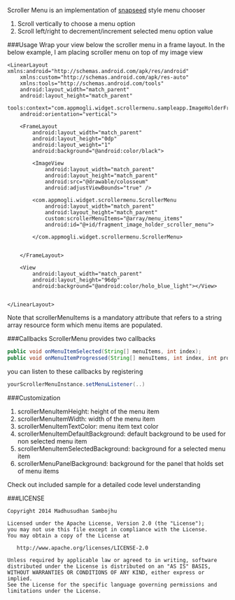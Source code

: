 Scroller Menu is an implementation of [snapseed](https://play.google.com/store/apps/details?id=com.niksoftware.snapseed) style menu chooser

1. Scroll vertically to choose a menu option
2. Scroll left/right to decrement/increment selected menu option value

###Usage
Wrap your view below the scroller menu in a frame layout. In the below example, I am placing scroller menu on top of my image view
`````
<LinearLayout xmlns:android="http://schemas.android.com/apk/res/android"
    xmlns:custom="http://schemas.android.com/apk/res-auto"
    xmlns:tools="http://schemas.android.com/tools"
    android:layout_width="match_parent"
    android:layout_height="match_parent"
    tools:context="com.appmogli.widget.scrollermenu.sampleapp.ImageHolderFragment"
    android:orientation="vertical">

    <FrameLayout
        android:layout_width="match_parent"
        android:layout_height="0dp"
        android:layout_weight="1"
        android:background="@android:color/black">

        <ImageView
            android:layout_width="match_parent"
            android:layout_height="match_parent"
            android:src="@drawable/colosseum"
            android:adjustViewBounds="true" />

        <com.appmogli.widget.scrollermenu.ScrollerMenu
            android:layout_width="match_parent"
            android:layout_height="match_parent"
            custom:scrollerMenuItems="@array/menu_items"
            android:id="@+id/fragment_image_holder_scroller_menu">

        </com.appmogli.widget.scrollermenu.ScrollerMenu>


    </FrameLayout>

    <View
        android:layout_width="match_parent"
        android:layout_height="96dp"
        android:background="@android:color/holo_blue_light"></View>


</LinearLayout>
`````
Note that scrollerMenuItems is a mandatory attribute that refers to a string array resource form which menu items are populated.

###Callbacks
ScrollerMenu provides two callbacks
`````java
public void onMenuItemSelected(String[] menuItems, int index);
public void onMenuItemProgressed(String[] menuItems, int index, int progressedBy);
`````
you can listen to these callbacks by registering
`````java
yourScrollerMenuInstance.setMenuListener(..)
`````

###Customization
1. scrollerMenuItemHeight: height of the menu item
2. scrollerMenuItemWidth: width of the menu item
3. scrollerMenuItemTextColor: menu item text color
4. scrollerMenuItemDefaultBackground: default background to be used for non selected menu item
5. scrollerMenuItemSelectedBackground: background for a selected menu item
6. scrollerMenuPanelBackground: background for the panel that holds set of menu items


Check out included sample for a detailed code level understanding

###LICENSE
````
Copyright 2014 Madhusudhan Sambojhu

Licensed under the Apache License, Version 2.0 (the "License");
you may not use this file except in compliance with the License.
You may obtain a copy of the License at

   http://www.apache.org/licenses/LICENSE-2.0

Unless required by applicable law or agreed to in writing, software
distributed under the License is distributed on an "AS IS" BASIS,
WITHOUT WARRANTIES OR CONDITIONS OF ANY KIND, either express or implied.
See the License for the specific language governing permissions and
limitations under the License.
````
